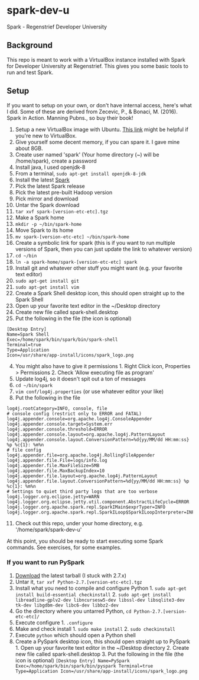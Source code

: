 # spark-dev-u
Spark - Regenstrief Developer University

## Background
This repo is meant to work with a VirtualBox instance installed with Spark for Developer University at Regenstrief. 
This gives you some basic tools to run and test Spark.

## Setup
If you want to setup on your own, or don't have internal access, here's what I did. 
Some of these are derived from Zecevic, P., & Bonaci, M. (2016). Spark in Action. Manning Pubns., so buy their book!


1. Setup a new VirtualBox image with Ubuntu. [This link](http://www.wikihow.com/Install-Ubuntu-on-VirtualBox) might be helpful if you're new to VirtualBox.
  1. Give yourself some decent memory, if you can spare it. I gave mine about 8GB.
  2. Create user named 'spark' (Your home directory (~) will be /home/spark), create a password
2. Install java, I used openjdk-8
  1. From a terminal, `sudo apt-get install openjdk-8-jdk`
3. Install the latest [Spark](http://spark.apache.org/downloads.html)
  1. Pick the latest Spark release
  2. Pick the latest pre-built Hadoop version
  3. Pick mirror and download
4. Untar the Spark download
  1. `tar xvf spark-[version-etc-etc].tgz`
5. Make a Spark home
  1. `mkdir -p ~/bin/spark-home`
6. Move Spark to its home
  1. `mv spark-[version-etc-etc] ~/bin/spark-home`
7. Create a symbolic link for spark (this is if you want to run multiple versions of Spark, then you can just update the link to whatever version)
  1. `cd ~/bin`
  2. `ln -a spark-home/spark-[version-etc-etc] spark`
8. Install git and whatever other stuff you might want (e.g. your favorite text editor)
  1. `sudo apt-get install git`
  2. `sudo apt-get install vim`
9. Create a Spark Shell desktop icon, this should open straight up to the Spark Shell
  1. Open up your favorite text editor in the ~/Desktop directory
  2. Create new file called spark-shell.desktop
  3. Put the following in the file (the icon is optional)
  ```
  [Desktop Entry]
  Name=Spark Shell
  Exec=/home/spark/bin/spark/bin/spark-shell
  Terminal=true
  Type=Application
  Icon=/usr/share/app-install/icons/spark_logo.png
  ```
  4. You might also have to give it permissions
    1. Right Click icon, Properties > Permissions
    2. Check 'Allow executing file as program'
10. Update log4j, so it doesn't spit out a ton of messages
  1. `cd ~/bin/spark`
  2. `vim conf/log4j.properties` (or use whatever editor your like)
  3. Put the following in the file
  ```
  log4j.rootCategory=INFO, console, file
  # console config (restrict only to ERROR and FATAL)
  log4j.appender.console=org.apache.log4j.ConsoleAppender
  log4j.appender.console.target=System.err
  log4j.appender.console.threshold=ERROR
  log4j.appender.console.layout=org.apache.log4j.PatternLayout
  log4j.appender.console.layout.ConversionPattern=%d{yy/MM/dd HH:mm:ss} %p %c{1}: %m%n
  # file config
  log4j.appender.file=org.apache.log4j.RollingFileAppender
  log4j.appender.file.File=logs/info.log
  log4j.appender.file.MaxFileSize=5MB
  log4j.appender.file.MaxBackupIndex=10
  log4j.appender.file.layout=org.apache.log4j.PatternLayout
  log4j.appender.file.layout.ConversionPattern=%d{yy/MM/dd HH:mm:ss} %p %c{1}: %m%n
  # Settings to quiet third party logs that are too verbose
  log4j.logger.org.eclipse.jetty=WARN
  log4j.logger.org.eclipse.jetty.util.component.AbstractLifeCycle=ERROR
  log4j.logger.org.apache.spark.repl.SparkIMain$exprTyper=INFO
  log4j.logger.org.apache.spark.repl.SparkILoop$SparkILoopInterpreter=INFO
  ```
11. Check out this repo, under your home directory, e.g. '/home/spark/spark-dev-u'


At this point, you should be ready to start executing some Spark commands. See exercises, for some examples.

### If you want to run PySpark
  1. [Download](https://www.python.org/downloads/release/python-2711/) the latest tarball (I stuck with 2.7.x)
  2. Untar it, `tar xvf Python-2.7.[version-etc-etc].tgz`
  3. Install what you need to compile and configure Python
    1. `sudo apt-get install build-essential checkinstall`
    2. `sudo apt-get install libreadline-gplv2-dev libncursesw5-dev libssl-dev libsqlite3-dev tk-dev libgdbm-dev libc6-dev libbz2-dev`
  4. Go the directory where you untarred Python, `cd Python-2.7.[version-etc-etc]/`
  5. Execute configure
    1. `.configure`
  6. Make and check install
    1. `sudo make install`
    2. `sudo checkinstall`
  7. Execute `python` which should open a Python shell
  8. Create a PySpark desktop icon, this should open straight up to PySpark
    1. Open up your favorite text editor in the ~/Desktop directory
    2. Create new file called spark-shell.desktop
    3. Put the following in the file (the icon is optional)
    ```
    [Desktop Entry]
    Name=PySpark
    Exec=/home/spark/bin/spark/bin/pyspark
    Terminal=true
    Type=Application
    Icon=/usr/share/app-install/icons/spark_logo.png
    ```
